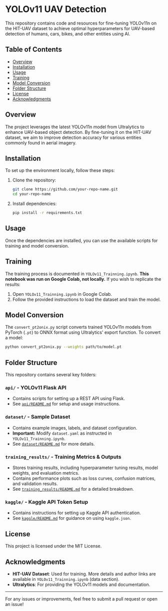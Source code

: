 # YOLOv11 UAV Detection

This repository contains code and resources for fine-tuning YOLOv11n on the HIT-UAV dataset to achieve optimal hyperparameters for UAV-based detection of humans, cars, bikes, and other entities using AI.

## Table of Contents
- [Overview](#overview)
- [Installation](#installation)
- [Usage](#usage)
- [Training](#training)
- [Model Conversion](#model-conversion)
- [Folder Structure](#folder-structure)
- [License](#license)
- [Acknowledgments](#acknowledgments)

## Overview
The project leverages the latest YOLOv11n model from Ultralytics to enhance UAV-based object detection. By fine-tuning it on the HIT-UAV dataset, we aim to improve detection accuracy for various entities commonly found in aerial imagery.

## Installation
To set up the environment locally, follow these steps:

1. Clone the repository:
   ```bash
   git clone https://github.com/your-repo-name.git
   cd your-repo-name
   ```
2. Install dependencies:
   ```bash
   pip install -r requirements.txt
   ```

## Usage
Once the dependencies are installed, you can use the available scripts for training and model conversion.

## Training
The training process is documented in `YOLOv11_Trainning.ipynb`. **This notebook was run on Google Colab, not locally.** If you wish to replicate the results:
1. Open `YOLOv11_Trainning.ipynb` in Google Colab.
2. Follow the provided instructions to load the dataset and train the model.

## Model Conversion
The `convert_pt2onix.py` script converts trained YOLOv11n models from PyTorch (`.pt`) to ONNX format using Ultralytics' export function. To convert a model:
   ```bash
   python convert_pt2onix.py --weights path/to/model.pt
   ```

## Folder Structure
This repository contains several key folders:

### `api/` - YOLOv11 Flask API
- Contains scripts for setting up a REST API using Flask.
- See [`api/README.md`](api/README.md) for setup and usage instructions.

### `dataset/` - Sample Dataset
- Contains example images, labels, and dataset configuration.
- **Important:** Modify `dataset.yaml` as instructed in `YOLOv11_Trainning.ipynb`.
- See [`dataset/README.md`](dataset/README.md) for more details.

### `training_results/` - Training Metrics & Outputs
- Stores training results, including hyperparameter tuning results, model weights, and evaluation metrics.
- Contains performance plots such as loss curves, confusion matrices, and validation results.
- See [`training_results/README.md`](training_results/README.md) for a detailed breakdown.

### `kaggle/` - Kaggle API Token Setup
- Contains instructions for setting up Kaggle API authentication.
- See [`kaggle/README.md`](kaggle/README.md) for guidance on using `kaggle.json`.

## License
This project is licensed under the MIT License.

## Acknowledgments
- **HIT-UAV Dataset**: Used for training. More details and author links are available in `YOLOv11_Trainning.ipynb` (data section).
- **Ultralytics**: For providing the YOLOv11 models and documentation.

---
For any issues or improvements, feel free to submit a pull request or open an issue!
